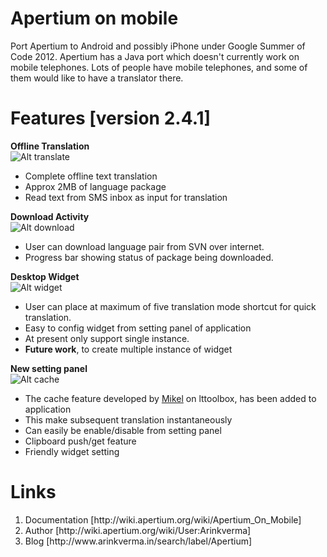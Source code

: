 Apertium on mobile
=========
Port Apertium to Android and possibly iPhone under Google Summer of Code 2012. Apertium has a Java port which doesn't currently work on mobile telephones. Lots of people have mobile telephones, and some of them would like to have a translator there.


Features [version 2.4.1]
=========

<b>Offline Translation</b>
<br/>
![Alt translate](http://2.bp.blogspot.com/-3_vZHwpsrN4/UCBXfesCmPI/AAAAAAAAA0E/TG0Xp1SeAeU/s320/device-2012-08-07-051235.png "Translation Activity")
<ul>
<li>Complete offline text translation</li>
<li>Approx 2MB of language package</li>
<li>Read text from SMS inbox as input for translation</li>

</ul>

<b>Download Activity</b>
<br/>
![Alt download](http://2.bp.blogspot.com/-ynO-wIV1UZQ/UB1nzJ9swRI/AAAAAAAAAy4/OGEa8sVt2Uc/s320/device-2012-08-04-220310.png "Download Activity")
<ul>
<li>User can download language pair from SVN over internet.</li>
<li>Progress bar showing status of package being downloaded.</li>
</ul>

<b>Desktop Widget</b>
<br/>
![Alt widget](http://1.bp.blogspot.com/-mJIn_B1htDA/UB1n1xHH_II/AAAAAAAAAzY/5NWhyUWCnWs/s320/device-2012-08-04-222520.png "Desktop Widget")
<ul>
<li>User can place at maximum of five translation mode shortcut for quick translation.</li>
<li>Easy to config widget from setting panel of application</li>
<li>At present only support single instance.</li>
<li><b>Future work</b>, to create multiple instance of widget</li>
</ul>


<b>New setting panel</b>
<br/>
![Alt cache](http://2.bp.blogspot.com/-9fm42C-84Yw/UB1n0XD8fkI/AAAAAAAAAzI/uWkOP8rCtms/s320/device-2012-08-04-222434.png "Cache in setting")
	<ul>
<li>The cache feature developed by <a href="http://wiki.apertium.org/wiki/User:Mikel/GSoC_2012_Application">Mikel</a> on lttoolbox, has been added to application</li>
<li>This make subsequent translation instantaneously</li>
<li>Can easily be enable/disable from setting panel</li>
<li>Clipboard push/get feature</li>
<li>Friendly widget setting</li>
</ul>


Links
=====
<ol>
<li>Documentation [http://wiki.apertium.org/wiki/Apertium_On_Mobile]</li>
<li>Author [http://wiki.apertium.org/wiki/User:Arinkverma]</li>
<li>Blog [http://www.arinkverma.in/search/label/Apertium]</li>
</ol>
